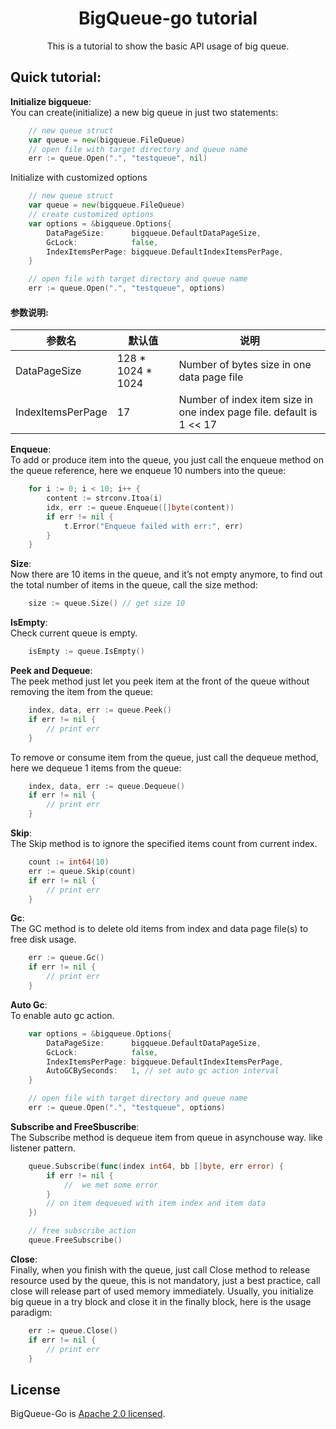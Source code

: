 <h1 align="center">BigQueue-go tutorial</h1>

<p align="center">
This is a tutorial to show the basic API usage of big queue.
</p>


## Quick  tutorial:  
**Initialize bigqueue**: <br>
You can create(initialize) a new big queue in just two statements: 
```go
    // new queue struct
	var queue = new(bigqueue.FileQueue)
    // open file with target directory and queue name
	err := queue.Open(".", "testqueue", nil)

```
Initialize with customized options
```go
    // new queue struct
	var queue = new(bigqueue.FileQueue)
	// create customized options
	var options = &bigqueue.Options{
		DataPageSize:      bigqueue.DefaultDataPageSize,
		GcLock:            false,
		IndexItemsPerPage: bigqueue.DefaultIndexItemsPerPage,
	}

	// open file with target directory and queue name
	err := queue.Open(".", "testqueue", options)
```
#### 参数说明:
参数名 |默认值 |  说明 
-|-|-
DataPageSize | 128 * 1024 * 1024 | Number of bytes size in one data page file |
IndexItemsPerPage | 17 |  Number of index item size in one index page file. default is 1 << 17 |

**Enqueue**: <br> 
To add or produce item into the queue, you just call the enqueue method on the queue reference, here we enqueue 10 numbers into the queue:
```go
	for i := 0; i < 10; i++ {
		content := strconv.Itoa(i)
		idx, err := queue.Enqueue([]byte(content))
		if err != nil {
			t.Error("Enqueue failed with err:", err)
		}
	}

```

**Size**: <br>
Now there are 10 items in the queue, and it’s not empty anymore, to find out the total number of items in the queue, call the size method:
```go
	size := queue.Size() // get size 10

```

**IsEmpty**: <br>
Check current queue is empty.
```go
	isEmpty := queue.IsEmpty() 

```

**Peek and Dequeue**: <br>
The peek method just let you peek item at the front of the queue without removing the item from the queue:
```go
	index, data, err := queue.Peek() 
	if err != nil {
		// print err
	}
```

To remove or consume item from the queue, just call the dequeue method, here we dequeue 1 items from the queue:
```go
	index, data, err := queue.Dequeue() 
	if err != nil {
		// print err
	}
```

**Skip**: <br>
The Skip method is to ignore the specified items count from current index.
```go
    count := int64(10)
	err := queue.Skip(count)
	if err != nil {
		// print err
	}
```


**Gc**: <br>
The GC method is to delete old items from index and data page file(s) to free disk usage.
```go
	err := queue.Gc()
	if err != nil {
		// print err
	}
```

**Auto Gc**: <br>
To enable auto gc action.
```go
	var options = &bigqueue.Options{
		DataPageSize:      bigqueue.DefaultDataPageSize,
		GcLock:            false,
		IndexItemsPerPage: bigqueue.DefaultIndexItemsPerPage,
		AutoGCBySeconds:   1, // set auto gc action interval
	}

	// open file with target directory and queue name
	err := queue.Open(".", "testqueue", options)
```

**Subscribe and FreeSbuscribe**: <br>
The Subscribe method is dequeue item from queue in asynchouse way. like listener pattern.
```go
	queue.Subscribe(func(index int64, bb []byte, err error) {
		if err != nil {
			//  we met some error
		}
		// on item dequeued with item index and item data
	})

	// free subscribe action
	queue.FreeSubscribe()
```


**Close**: <br>
Finally, when you finish with the queue, just call Close method to release resource used by the queue, this is not mandatory, just a best practice, call close will release part of used memory immediately. Usually, you initialize big queue in a try block and close it in the finally block, here is the usage paradigm:
```go
	err := queue.Close()
	if err != nil {
		// print err
	}
```



## License
BigQueue-Go is [Apache 2.0 licensed](./LICENSE).
